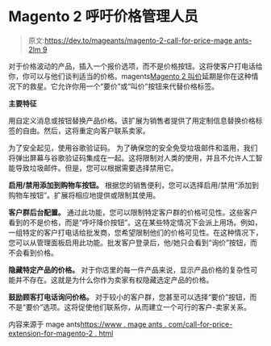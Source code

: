 # Magento 2 呼吁价格管理人员

> 原文:[https://dev.to/mageants/magento-2-call-for-price-mage ants-2lm 9](https://dev.to/mageants/magento-2-call-for-price---mageants-2lm9)

对于价格波动的产品，插入一个报价选项，而不是价格按钮。这将使客户打电话给你，你可以与他们谈判适当的价格。magents[Magento 2 叫价](https://www.mageants.com/call-for-price-extension-for-magento-2.html)延期是你在这种情况下的救星。它允许你用一个“要价”或“叫价”按钮来代替价格标签。

**主要特征**

用自定义消息或按钮替换产品价格。该扩展为销售者提供了用定制信息替换价格标签的自由。然后，这将重定向客户联系卖家。

为了安全起见，使用谷歌验证码。
为了确保您的安全免受垃圾邮件和滥用，我们将弹出屏幕与谷歌验证码集成在一起。这将限制对人类的使用，并且不允许人工智能导致垃圾邮件。但是，您可以根据需要选择禁用它。

**启用/禁用添加到购物车按钮。**
根据您的销售便利，您可以选择启用/禁用“添加到购物车按钮”。扩展将相应地提供或限制其使用。

**客户群后台配置。**
通过此功能，您可以限制特定客户群的价格可见性。这些客户看到的不是价格，而是“呼吁降价按钮”。这在某些特定情况下会派上用场。例如，一组特定的客户打电话给批发商，您希望限制他们的价格可见性。在这种情况下，您可以从管理面板启用此功能。批发客户登录后，他/她只会看到“询价”按钮，而不会看到价格。

**隐藏特定产品的价格。**
对于你店里的每一件产品来说，显示产品价格的复杂性可能并不存在。这就是为什么你作为卖家有权隐藏选定产品的价格。

**鼓励顾客打电话询问价格。**
对于较小的客户群，您甚至可以选择“要价”按钮，而不是“要价”选项。这将促使他们联系你，从而建立一个可行的客户-卖家关系。

内容来源于 mage ants[https://www . mage ants . com/call-for-price-extension-for-magento-2 . html](https://www.mageants.com/call-for-price-extension-for-magento-2.html)